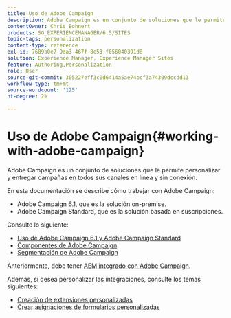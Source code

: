 ```yaml
---
title: Uso de Adobe Campaign
description: Adobe Campaign es un conjunto de soluciones que le permite personalizar y entregar campañas en todos sus canales en línea y sin conexión.
contentOwner: Chris Bohnert
products: SG_EXPERIENCEMANAGER/6.5/SITES
topic-tags: personalization
content-type: reference
exl-id: 7689b0e7-9da3-467f-8e53-f056040391d8
solution: Experience Manager, Experience Manager Sites
feature: Authoring,Personalization
role: User
source-git-commit: 305227eff3c0d6414a5ae74bcf3a74309dccdd13
workflow-type: tm+mt
source-wordcount: '125'
ht-degree: 2%

---
```


# Uso de Adobe Campaign{#working-with-adobe-campaign}

Adobe Campaign es un conjunto de soluciones que le permite personalizar y entregar campañas en todos sus canales en línea y sin conexión.

En esta documentación se describe cómo trabajar con Adobe Campaign:

* Adobe Campaign 6.1, que es la solución on-premise.
* Adobe Campaign Standard, que es la solución basada en suscripciones.

Consulte lo siguiente:

* [Uso de Adobe Campaign 6.1 y Adobe Campaign Standard](/help/sites-classic-ui-authoring/classic-personalization-ac-campaign.md)
* [Componentes de Adobe Campaign](/help/sites-classic-ui-authoring/classic-personalization-ac-components.md)
* [Segmentación de Adobe Campaign](/help/sites-classic-ui-authoring/classic-personalization-ac-target.md)

Anteriormente, debe tener [AEM integrado con Adobe Campaign](/help/sites-administering/campaign.md).

Además, si desea personalizar las integraciones, consulte los temas siguientes:

* [Creación de extensiones personalizadas](/help/sites-developing/extending-campaign-extensions.md)
* [Crear asignaciones de formularios personalizadas](/help/sites-developing/extending-campaign-form-mapping.md)

